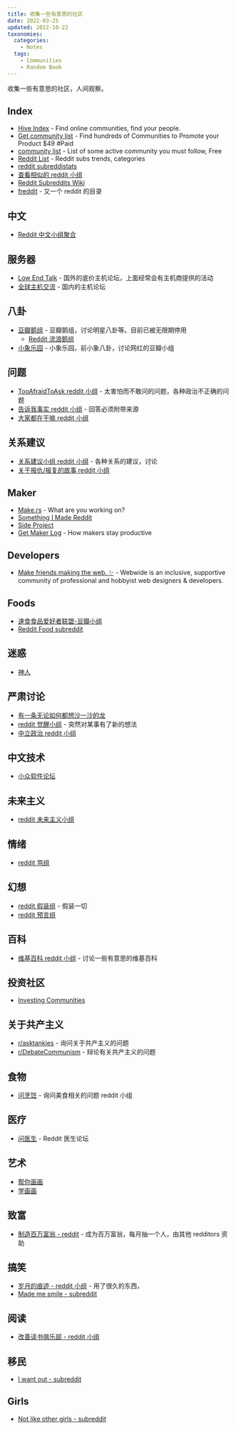 ```yaml
---
title: 收集一些有意思的社区
date: 2022-03-25
updated: 2022-10-22
taxonomies:
  categories:
    - Notes
  tags:
    - Communities
    - Random Book
---
```


收集一些有意思的社区，人间观察。

<!-- more -->

## Index

- [Hive Index](https://thehiveindex.com/) - Find online communities, find your
  people.
- [Get community list](https://getcommunitylist.com/) - Find hundreds of
  Communities to Promote your Product $49 #Paid
- [community list](https://www.notion.so/Community-908921f2f6584ae990bea68b048b8ea9) -
  List of some active community you must follow, Free
- [Reddit List](http://redditlist.com/sfw) - Reddit subs trends, categories
- [reddit subreddistats](https://subredditstats.com/)
- [查看相似的 reddit 小组](https://anvaka.github.io/redsim/)
- [Reddit Subreddits Wiki](https://www.reddit.com/r/ListOfSubreddits/wiki/listofsubreddits)
- [freddit](https://freddit.rahul.biz/) - 又一个 reddit 的目录

## 中文

- [Reddit 中文小组聚合](https://www.reddit.com/r/DoubanFeministGroup+DoubanGoosegroup+real_China_irl+Taiwanese)

## 服务器

- [Low End Talk](https://lowendtalk.com/) - 国外的底价主机论坛，上面经常会有主机商提供的活动
- [全球主机交流](https://hostloc.com/) - 国内的主机论坛

## 八卦

- [豆瓣鹅组](https://www.douban.com/group/blabla/) - 豆瓣鹅组，讨论明星八卦等。目前已被无限期停用
  - [Reddit 流浪鹅组](https://www.reddit.com/r/DoubanGoosegroup/)
- [小象乐园](https://www.douban.com/group/613560/) - 小象乐园，前小象八卦，讨论网红的豆瓣小组

## 问题

- [TooAfraidToAsk reddit 小组](https://www.reddit.com/r/TooAfraidToAsk/) -
  太害怕而不敢问的问题，各种政治不正确的问题
- [告诉我事实 reddit 小组](https://www.reddit.com/r/TellMeAFact) - 回答必须附带来源
- [大家都在干嘛 reddit 小组](https://www.reddit.com/r/OutOfTheLoop/)

## 关系建议

- [关系建议小组 reddit 小组](https://www.reddit.com/r/relationshipadvice/) - 各种关系的建议，讨论
- [关于报仇/报复的故事 reddit 小组](https://old.reddit.com/r/ProRevenge)

## Maker

- [Make.rs](https://make.rs/) - What are you working on?
- [Something I Made Reddit](https://www.reddit.com/r/somethingimade/)
- [Side Project](https://www.reddit.com/r/SideProject)
- [Get Maker Log](https://getmakerlog.com/) - How makers stay productive

## Developers

- [Make friends making the web. ✨](https://webwide.chat/) - Webwide is an
  inclusive, supportive community of professional and hobbyist web designers &
  developers.

## Foods

- [速食食品爱好者联盟-豆瓣小组](https://www.douban.com/group/682274/)
- [Reddit Food subreddit](https://www.reddit.com/r/food/)

## 迷惑

- [神人](https://www.reddit.com/r/nextfuckinglevel/)

## 严肃讨论

- [有一条无论如何都想沙一沙的龙](https://www.douban.com/group/make-it-clear/)
- [reddit 觉醒小组](https://old.reddit.com/r/awakened/) - 突然对某事有了新的想法
- [中立政治 reddit 小组](https://old.reddit.com/r/NeutralPolitics/)

## 中文技术

- [小众软件论坛](https://meta.appinn.net/)

## 未来主义

- [reddit 未来主义小组](https://old.reddit.com/r/Futurology)

## 情绪

- [reddit 骂组](https://old.reddit.com/r/rant/)

## 幻想

- [reddit 假装组](https://old.reddit.com/r/ScenesFromAHat/top/) - 假装一切
- [reddit 预言组](https://old.reddit.com/r/MarkMyWords/top/?sort=top)

## 百科

- [维基百科 reddit 小组](https://old.reddit.com/r/wikipedia/) - 讨论一些有意思的维基百科

## 投资社区

- [Investing Communities](https://thehiveindex.com/topics/investing/)

## 关于共产主义

- [r/asktankies](https://www.reddit.com/r/asktankies/) - 询问关于共产主义的问题
- [r/DebateCommunism](https://www.reddit.com/r/DebateCommunism) - 辩论有关共产主义的问题

## 食物

- [问烹饪](https://www.reddit.com/r/AskCulinary) - 询问美食相关的问题 reddit 小组

## 医疗

- [问医生](https://www.reddit.com/r/AskDocs/) - Reddit 医生论坛

## 艺术

- [帮你画画](https://www.reddit.com/r/redditgetsdrawn/)
- [学画画](https://www.reddit.com/r/ArtFundamentals/)

## 致富

- [制造百万富翁 - reddit](https://www.reddit.com/r/millionairemakers) -
  成为百万富翁，每月抽一个人，由其他 redditors 资助

## 搞笑

- [岁月的痕迹 - reddit 小组](https://www.reddit.com/r/Wellworn/) - 用了很久的东西，
- [Made me smile - subreddit](https://www.reddit.com/r/MadeMeSmile/)

## 阅读

- [改善读书俱乐部 - reddit 小组](https://www.reddit.com/r/BettermentBookClub/)

## 移民

- [I want out - subreddit](https://www.reddit.com/r/IWantOut/)

## Girls

- [Not like other girls - subreddit](https://www.reddit.com/r/notliketheothergirls/)
